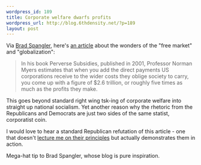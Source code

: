 ```yaml
--- 
wordpress_id: 189
title: Corporate welfare dwarfs profits
wordpress_url: http://blog.6thdensity.net/?p=189
layout: post
---
```

<p>Via <a href="http://bradspangler.com">Brad Spangler</a>, here's <a href="http://www.guardian.co.uk/Columnists/Column/0,5673,1665737,00.html">an article</a> about the wonders of the "free market" and "globalization":<blockquote>In his book Perverse Subsidies, published in 2001, Professor Norman Myers estimates that when you add the direct payments US corporations receive to the wider costs they oblige society to carry, you come up with a figure of $2.6 trillion, or roughly five times as much as the profits they make.</blockquote>This goes beyond standard right wing tsk-ing of corporate welfare into straight up national socialism.  Yet another reason why the rhetoric from the Republicans and Democrats are just two sides of the same statist, corporatist coin.</p><p>I would love to hear a standard Republican refutation of this article - one that doesn't <a href="http://www.moonbatty.com/blog/2005/12/14/39-the-value-of-life-american-and-foreign/#comment-5158">lecture me on their principles</a> but actually demonstrates them in action.</p><p>Mega-hat tip to Brad Spangler, whose blog is pure inspiration.</p>
